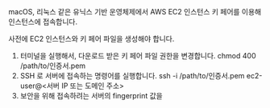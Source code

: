 macOS, 리눅스 같은 유닉스 기반 운영체제에서 AWS EC2 인스턴스 키 페어를 이용해 인스턴스에 접속합니다.

사전에 EC2 인스턴스와 키 페어 파일을 생성해야 합니다. 

1. 터미널을 실행해서, 다운로드 받은 키 페어 파일 권한을 변경합니다.
chmod 400 /path/to/인증서.pem
2. SSH 로 서버에 접속하는 명령어를 실행합니다.
ssh -i /path/to/인증서.pem ec2-user@<서버 IP 또는 도메인 주소>
3. 보안을 위해 접속하려는 서버의 fingerprint 값을 

<!--stackedit_data:
eyJoaXN0b3J5IjpbMTQyNTAzMzQ5MywxOTkxMDI0NTM4XX0=
-->